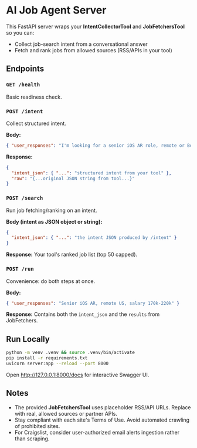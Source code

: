 
# AI Job Agent Server

This FastAPI server wraps your **IntentCollectorTool** and **JobFetchersTool** so you can:
- Collect job-search intent from a conversational answer
- Fetch and rank jobs from allowed sources (RSS/APIs in your tool)

## Endpoints

### `GET /health`
Basic readiness check.

### `POST /intent`
Collect structured intent.

**Body:**
```json
{ "user_responses": "I'm looking for a senior iOS AR role, remote or Boston, $180k+, RealityKit/ARKit." }
```

**Response:**
```json
{
  "intent_json": { "...": "structured intent from your tool" },
  "raw": "{...original JSON string from tool...}"
}
```

### `POST /search`
Run job fetching/ranking on an intent.

**Body (intent as JSON object or string):**
```json
{
  "intent_json": { "...": "the intent JSON produced by /intent" }
}
```

**Response:**
Your tool's ranked job list (top 50 capped).

### `POST /run`
Convenience: do both steps at once.

**Body:**
```json
{ "user_responses": "Senior iOS AR, remote US, salary 170k-220k" }
```

**Response:**
Contains both the `intent_json` and the `results` from JobFetchers.

## Run Locally

```bash
python -m venv .venv && source .venv/bin/activate
pip install -r requirements.txt
uvicorn server:app --reload --port 8000
```

Open http://127.0.0.1:8000/docs for interactive Swagger UI.

## Notes

- The provided **JobFetchersTool** uses placeholder RSS/API URLs. Replace with real, allowed sources or partner APIs.
- Stay compliant with each site's Terms of Use. Avoid automated crawling of prohibited sites.
- For Craigslist, consider user-authorized email alerts ingestion rather than scraping.
